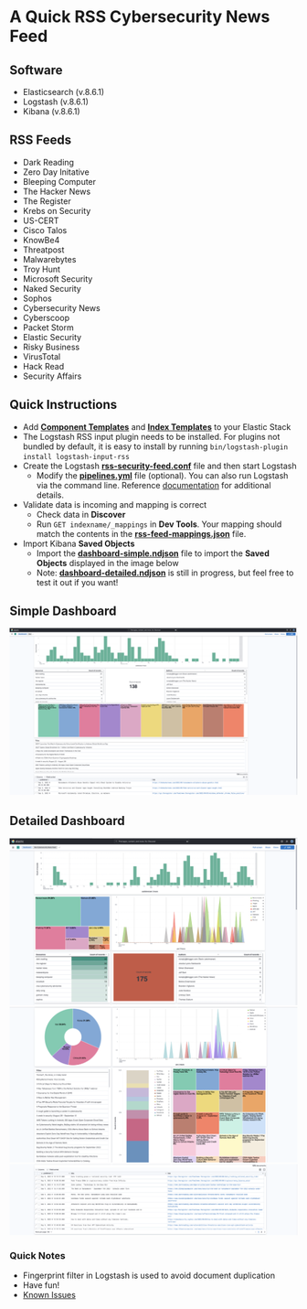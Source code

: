 # A Quick RSS Cybersecurity News Feed

## **Software**
- Elasticsearch (v.8.6.1)
- Logstash (v.8.6.1)
- Kibana (v.8.6.1)

## **RSS Feeds**
- Dark Reading
- Zero Day Initative
- Bleeping Computer
- The Hacker News
- The Register
- Krebs on Security
- US-CERT
- Cisco Talos
- KnowBe4
- Threatpost
- Malwarebytes
- Troy Hunt
- Microsoft Security
- Naked Security
- Sophos
- Cybersecurity News
- Cyberscoop
- Packet Storm
- Elastic Security
- Risky Business
- VirusTotal
- Hack Read
- Security Affairs

## **Quick Instructions**
- Add **[Component Templates](./templates/component/rss-component_template.json)** and **[Index Templates](./templates/index/rss-index_template.json)** to your Elastic Stack 
- The Logstash RSS input plugin needs to be installed. For plugins not bundled by default, it is easy to install by running `bin/logstash-plugin install logstash-input-rss`
- Create the Logstash **[rss-security-feed.conf](./logstash/rss/rss-security-feed.conf)** file and then start Logstash
    - Modify the **[pipelines.yml](./logstash/pipelines.yml)** file (optional). You can also run Logstash via the command line. Reference [documentation](https://www.elastic.co/guide/en/logstash/current/getting-started-with-logstash.html) for additional details.
- Validate data is incoming and mapping is correct
    - Check data in **Discover**
    - Run `GET indexname/_mappings` in **Dev Tools**. Your mapping should match the contents in the **[rss-feed-mappings.json](./templates/rss-feed-mappings.json)** file.
- Import Kibana **Saved Objects**
    - Import the **[dashboard-simple.ndjson](./kibana/saved_objects/dashboard-simple.ndjson)** file to import the **Saved Objects** displayed in the image below
    - Note: **[dashboard-detailed.ndjson](./kibana/saved_objects/dashboard-detailed.ndjson)** is still in progress, but feel free to test it out if you want!

## **Simple Dashboard**

![image](./kibana/dashboard_visual_images/dashboard-simple.png)

## **Detailed Dashboard**

![image](./kibana/dashboard_visual_images/detailed-dashboard-1.png)
![image](./kibana/dashboard_visual_images/detailed-dashboard-2.png)
![image](./kibana/dashboard_visual_images/detailed-dashboard-3.png)



### **Quick Notes**
- Fingerprint filter in Logstash is used to avoid document duplication
- Have fun!
- [Known Issues](./notes/known_issues.md)
